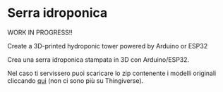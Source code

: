 # Serra idroponica

WORK IN PROGRESS!!

Create a 3D-printed hydroponic tower powered by Arduino or ESP32

Crea una serra idroponica stampata in 3D con Arduino/ESP32.

Nel caso ti servissero puoi scaricare lo zip contenente i modelli originali cliccando [qui](https://t.me/makersITA/907372) (non ci sono più su Thingiverse).
